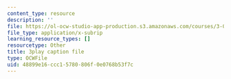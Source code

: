 ```yaml
---
content_type: resource
description: ''
file: https://ol-ocw-studio-app-production.s3.amazonaws.com/courses/3-091sc-introduction-to-solid-state-chemistry-fall-2010/48899e16ccc15780806f0e0768b53f7c_CA7I2GLpgdo.vtt
file_type: application/x-subrip
learning_resource_types: []
resourcetype: Other
title: 3play caption file
type: OCWFile
uid: 48899e16-ccc1-5780-806f-0e0768b53f7c
---
```

